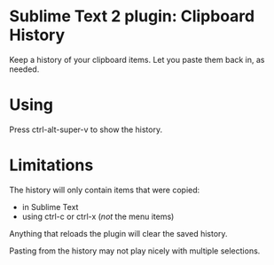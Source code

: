 # Sublime Text 2 plugin: Clipboard History

Keep a history of your clipboard items. Let you paste them back in, as needed.

# Using

Press ctrl-alt-super-v to show the history.

# Limitations

The history will only contain items that were copied:

 * in Sublime Text
 * using ctrl-c or ctrl-x (*not* the menu items)

Anything that reloads the plugin will clear the saved history.

Pasting from the history may not play nicely with multiple selections.